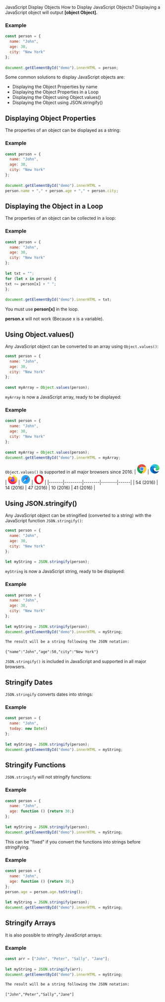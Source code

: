 JavaScript Display Objects
How to Display JavaScript Objects?
Displaying a JavaScript object will output **[object Object].**

### Example
```js
const person = {
  name: "John",
  age: 30,
  city: "New York"
};

document.getElementById("demo").innerHTML = person;
```

Some common solutions to display JavaScript objects are:

* Displaying the Object Properties by name
* Displaying the Object Properties in a Loop
* Displaying the Object using Object.values()
* Displaying the Object using JSON.stringify()


## Displaying Object Properties


The properties of an object can be displayed as a string:

### Example
```js
const person = {
  name: "John",
  age: 30,
  city: "New York"
};

document.getElementById("demo").innerHTML =
person.name + "," + person.age + "," + person.city;
```


## Displaying the Object in a Loop
The properties of an object can be collected in a loop:

### Example
```js
const person = {
  name: "John",
  age: 30,
  city: "New York"
};

let txt = "";
for (let x in person) {
txt += person[x] + " ";
};

document.getElementById("demo").innerHTML = txt;
```


You must use **person[x]** in the loop.

**person.x** will not work (Because x is a variable).


## Using Object.values()
Any JavaScript object can be converted to an array using `Object.values()`:

```js
const person = {
  name: "John",
  age: 30,
  city: "New York"
};

const myArray = Object.values(person);
```


`myArray` is now a JavaScript array, ready to be displayed:

### Example
```js
const person = {
  name: "John",
  age: 30,
  city: "New York"
};

const myArray = Object.values(person);
document.getElementById("demo").innerHTML = myArray;
```


`Object.values()` is supported in all major browsers since 2016.
| ![](../../Icons/compatible_chrome.png) | ![](../../Icons/compatible_edge.png) | ![](../../Icons/compatible_firefox.png) | ![](../../Icons/compatible_safari.png) | ![](../../Icons/compatible_opera.png) |
|-------|---------|--------|--------|------|
| 54 (2016)	| 14 (2016)	| 47 (2016)	| 10 (2016)	| 41 (2016) |



## Using JSON.stringify()
Any JavaScript object can be stringified (converted to a string) with the JavaScript function `JSON.stringify()`:
```js
const person = {
  name: "John",
  age: 30,
  city: "New York"
};

let myString = JSON.stringify(person);
```


`myString` is now a JavaScript string, ready to be displayed:

### Example
```js
const person = {
  name: "John",
  age: 30,
  city: "New York"
};

let myString = JSON.stringify(person);
document.getElementById("demo").innerHTML = myString;
```

```html
The result will be a string following the JSON notation:

{"name":"John","age":50,"city":"New York"}
```


`JSON.stringify()` is included in JavaScript and supported in all major browsers.


## Stringify Dates
`JSON.stringify` converts dates into strings:

### Example
```js
const person = {
  name: "John",
  today: new Date()
};

let myString = JSON.stringify(person);
document.getElementById("demo").innerHTML = myString;
```


## Stringify Functions
`JSON.stringify` will not stringify functions:

### Example
```js
const person = {
  name: "John",
  age: function () {return 30;}
};

let myString = JSON.stringify(person);
document.getElementById("demo").innerHTML = myString;
```


This can be "fixed" if you convert the functions into strings before stringifying.

### Example
```js
const person = {
  name: "John",
  age: function () {return 30;}
};
person.age = person.age.toString();

let myString = JSON.stringify(person);
document.getElementById("demo").innerHTML = myString;
```



## Stringify Arrays
It is also possible to stringify JavaScript arrays:

### Example
```js
const arr = ["John", "Peter", "Sally", "Jane"];

let myString = JSON.stringify(arr);
document.getElementById("demo").innerHTML = myString;
```

```html
The result will be a string following the JSON notation:

["John","Peter","Sally","Jane"]
```